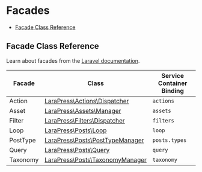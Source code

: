 # Facades

- [Facade Class Reference](#facade-class-reference)

## Facade Class Reference

Learn about facades from the [Laravel documentation](https://laravel.com/docs/5.3/facades).

Facade  |  Class  |  Service Container Binding
------------- | ------------- | -------------
Action  |  [LaraPress\Actions\Dispatcher](https://github.com/lara-press/framework/blob/5.3/src/LaraPress/Actions/Dispatcher.php)  | `actions`
Asset  |  [LaraPress\Assets\Manager](https://github.com/lara-press/framework/blob/5.3/src/LaraPress/Assets/Manager.php)  | `assets`
Filter  |  [LaraPress\Filters\Dispatcher](https://github.com/lara-press/framework/blob/5.3/src/LaraPress/Filters/Dispatcher.php)  | `filters`
Loop  |  [LaraPress\Posts\Loop](https://github.com/lara-press/framework/blob/5.3/src/LaraPress/Posts/Loop.php)  | `loop`
PostType  |  [LaraPress\Posts\PostTypeManager](https://github.com/lara-press/framework/blob/5.3/src/LaraPress/Posts/PostTypeManager.php)  | `posts.types`
Query  |  [LaraPress\Posts\Query](https://github.com/lara-press/framework/blob/5.3/src/LaraPress/Posts/Query.php)  | `query`
Taxonomy  |  [LaraPress\Posts\TaxonomyManager](https://github.com/lara-press/framework/blob/5.3/src/LaraPress/Posts/TaxonomyManager.php)  | `taxonomy`

